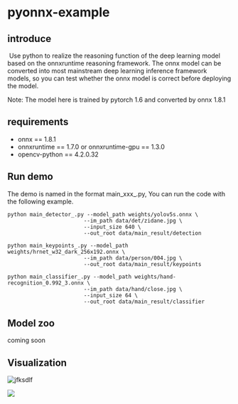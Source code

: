 # pyonnx-example

## introduce

​	Use python to realize the reasoning function of the deep learning model based on the onnxruntime reasoning framework. The onnx model can be converted into most mainstream deep learning inference framework models, so you can test whether the onnx model is correct before deploying the model.

 Note: The model here is trained by pytorch 1.6 and converted  by onnx 1.8.1

## requirements 

- onnx == 1.8.1
- onnxruntime == 1.7.0 or onnxruntime-gpu == 1.3.0
- opencv-python == 4.2.0.32



## Run demo

The demo is named in the format main_xxx_.py, You can run the code with the following example.

```
python main_detector_.py --model_path weights/yolov5s.onnx \
						--im_path data/det/zidane.jpg \
						--input_size 640 \
						--out_root data/main_result/detection
```

```
python main_keypoints_.py --model_path weights/hrnet_w32_dark_256x192.onnx \
						--im_path data/person/004.jpg \
						--out_root data/main_result/keypoints
```

```
python main_classifier_.py --model_path weights/hand-recognition_0.992_3.onnx \
						--im_path data/hand/close.jpg \
						--input_size 64 \
						--out_root data/main_result/classifier
```

## Model zoo

coming soon

## Visualization

![jfksdlf](https://github.com/SinterCVer/pyonnx-example/blob/master/data/main_result/keypoints/004.jpg?raw=true)

![](https://github.com/SinterCVer/pyonnx-example/blob/master/data/main_result/detection/zidane.jpg?raw=true)